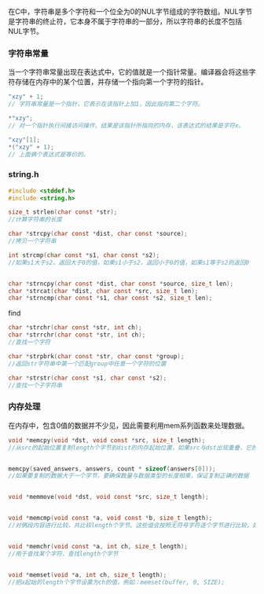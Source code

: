 在C中，字符串是多个字符和一个位全为0的NUL字节组成的字符数组。NUL字节是字符串的终止符，它本身不属于字符串的一部分，所以字符串的长度不包括NUL字节。



### 字符串常量

当一个字符串常量出现在表达式中，它的值就是一个指针常量。编译器会将这些字符存储在内存中的某个位置，并存储一个指向第一个字符的指针。

```c
"xzy" + 1;
// 字符串常量是一个指针，它表示在该指针上加1，因此指向第二个字符。

*"xzy";
// 对一个指针执行间接访问操作，结果是该指针所指向的内存，该表达式的结果是字符x。

"xzy"[1];
*("xzy" + 1);
// 上面俩个表达式是等价的。
```





### string.h

```c
#include <stddef.h>
#include <string.h>

size_t strlen(char const *str);
//计算字符串的长度

char *strcpy(char const *dist, char const *source);
//拷贝一个字符串

int strcmp(char const *s1, char const *s2);
//如果s1大于s2，返回大于0的值，如果s1小于s2，返回小于0的值，如果s1等于s2则返回0


char *strncpy(char const *dist, char const *source, size_t len);
char *strcat(char *dist, char const *src, size_t len);
char *strncmp(char const *s1, char const *s2, size_t len);
```



find

```c
char *strchr(char const *str, int ch);
char *strrchr(char const *str, int ch);
//查找一个字符

char *strpbrk(char const *str, char const *group);
//返回str字符串中第一个匹配group中任意一个字符的位置

char *strstr(char const *s1, char const *s2);
//查找一个子字符串
```



### 内存处理

在内存中，包含0值的数据并不少见，因此需要利用mem系列函数来处理数据。

```c
void *memcpy(void *dst, void const *src, size_t length);
//从src的起始位置复制length个字节到dist的内存起始位置，如果src与dst出现重叠，它的结果是未定义的。


memcpy(saved_answers, answers, count * sizeof(answers[0]));
//如果要复制的数据大于一个字节，要确保数量与数据类型的长度相乘，保证复制正确的数据


void *memmove(void *dst, void const *src, size_t length);


void *memcmp(void const *a, void const *b, size_t length);
//对俩段内容进行比较，共比较length个字节。这些值会按照无符号字符逐个字节进行比较，如果用于整型或浮点型比较将会出现不可预料的结果。


void *memchr(void const *a, int ch, size_t length);
//用于查找某个字符，查找length个字节


void *memset(void *a, int ch, size_t length);
//把a起始的length个字节设置为ch的值，例如：memset(buffer, 0, SIZE);
```

